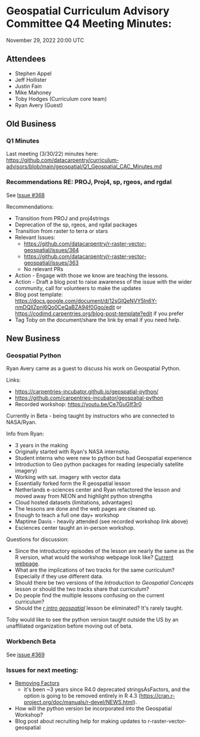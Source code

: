 # Geospatial Curriculum Advisory Committee Q4 Meeting Minutes: 

November 29, 2022 20:00 UTC

## Attendees

- Stephen Appel
- Jeff Hollister
- Justin Fain
- Mike Mahoney
- Toby Hodges (Curriculum core team)
- Ryan Avery (Guest)

## Old Business

### Q1 Minutes

Last meeting (3/30/22) minutes here: https://github.com/datacarpentry/curriculum-advisors/blob/main/geospatial/Q1_Geospatial_CAC_Minutes.md   

### Recommendations RE: PROJ, Proj4, sp, rgeos, and rgdal

See [Issue #368](https://github.com/datacarpentry/r-raster-vector-geospatial/issues/368)

Recommendations:

- Transition from PROJ and proj4strings
- Deprecation of the sp, rgeos, and rgdal packages
- Transition from raster to terra or stars
- Relevant Issues:
    - https://github.com/datacarpentry/r-raster-vector-geospatial/issues/364
    - https://github.com/datacarpentry/r-raster-vector-geospatial/issues/363 
    - No relevant PRs
- Action - Engage with those we know are teaching the lessons.
- Action - Draft a blog post to raise awareness of the issue with the wider community, call for volunteers to make the updates
- Blog post template: ​​https://docs.google.com/document/d/12sGIQeNVY5ln6Y-nmDQllZpnl6Qo0CeQaBZA94f0Ggo/edit or https://codimd.carpentries.org/blog-post-template?edit if you prefer
- Tag Toby on the document/share the link by email if you need help.

## New Business

### Geospatial Python

Ryan Avery came as a guest to discuss his work on Geospatial Python.

Links:

* https://carpentries-incubator.github.io/geospatial-python/ 
* https://github.com/carpentries-incubator/geospatial-python
* Recorded workshop: https://youtu.be/Ce7GuGIf3r0 

Currently in Beta - being taught by instructors who are connected to NASA/Ryan.

Info from Ryan:

* 3 years in the making
* Originally started with Ryan's NASA internship.
* Student interns who were new to python but had Geospatial experience
* Introduction to Geo python packages for reading (especially satellite imagery)
* Working with sat. imagery with vector data
* Essentially forked form the R geospatial lesson
* Netherlands e-sciences center and Ryan refactored the lesson and moved away from NEON and highlight python strengths
* Cloud hosted datasets (limitations, advantages)
* The lessons are done and the web pages are cleaned up.
* Enough to teach a full one day+ workshop
* Maptime Davis - heavily attended (see recorded workshop link above)
* Esciences center taught an in-person workshop.

Questions for discussion:

* Since the introductory episodes of the lesson are nearly the same as the R version, what would the workshop webpage look like? [Current webpage](https://datacarpentry.org/geospatial-workshop/).
* What are the implications of two tracks for the same curriculum? Especially if they use different data.
* Should there be two versions of the *Introduction to Geospatial Concepts* lesson or should the two tracks share that curriculum?
* Do people find the multiple lessons confusing on the current curriculum? 
* Should the [*r intro geospatial*](https://datacarpentry.org/r-intro-geospatial/) lesson be eliminated? It's rarely taught.

Toby would like to see the python version taught outside the US by an unaffiliated organization before moving out of beta.

### Workbench Beta

See [issue #369](https://github.com/datacarpentry/r-raster-vector-geospatial/issues/369)

### Issues for next meeting:

* [Removing Factors](https://github.com/datacarpentry/r-intro-geospatial/issues/119)
    * it's been ~3 years since R4.0 deprecated stringsAsFactors, and the option is going to be removed entirely in R 4.3 (https://cran.r-project.org/doc/manuals/r-devel/NEWS.html).
* How will the python version be incorporated into the Geospatial Workshop?
* Blog post about recruiting help for making updates to r-raster-vector-geospatial




